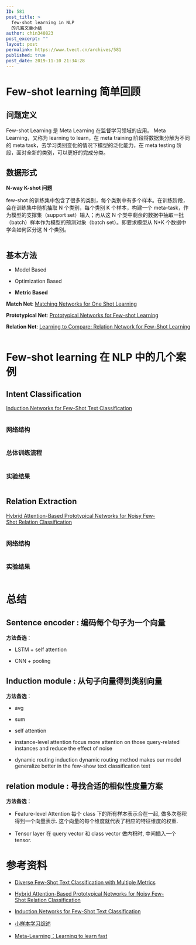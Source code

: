 ```yaml
---
ID: 581
post_title: >
  few-shot learning in NLP
  的几篇文章小结
author: chin340823
post_excerpt: ""
layout: post
permalink: https://www.tvect.cn/archives/581
published: true
post_date: 2019-11-10 21:34:28
---
```

<!--more-->

<h1>Few-shot learning 简单回顾</h1>

<h2>问题定义</h2>

Few-shot Learning 是 Meta Learning 在监督学习领域的应用。
Meta Learning，又称为 learning to learn，在 meta training 阶段将数据集分解为不同的 meta task，去学习类别变化的情况下模型的泛化能力，在 meta testing 阶段，面对全新的类别，可以更好的完成分类。

<h2>数据形式</h2>

<strong>N-way K-shot 问题</strong>

few-shot 的训练集中包含了很多的类别，每个类别中有多个样本。在训练阶段，会在训练集中随机抽取 N 个类别，每个类别 K 个样本，构建一个 meta-task，作为模型的支撑集（support set）输入；再从这 N 个类中剩余的数据中抽取一批（batch）样本作为模型的预测对象（batch set）。即要求模型从 N*K 个数据中学会如何区分这 N 个类别。

<img src="https://www.tvect.cn/wp-content/uploads/2019/11/meta-learning.jpg" alt="" />

<h2>基本方法</h2>

<ul>
<li>Model Based</p></li>
<li><p>Optimization Based</p></li>
<li><p><strong>Metric Based</strong></p></li>
</ul>

<p><strong>Match Net</strong>: <a href="https://arxiv.org/abs/1606.04080">Matching Networks for One Shot Learning</a>

<strong>Prototypical Net</strong>: <a href="https://arxiv.org/abs/1703.05175">Prototypical Networks for Few-shot Learning</a>

<strong>Relation Net</strong>: <a href="https://arxiv.org/abs/1711.06025">Learning to Compare: Relation Network for Few-Shot Learning</a>

<img src="https://www.tvect.cn/wp-content/uploads/2019/11/metric_methods-1024x497.jpg" alt="" />

<h1>Few-shot learning 在 NLP 中的几个案例</h1>

<h2>Intent Classification</h2>

<a href="https://arxiv.org/abs/1902.10482">Induction Networks for Few-Shot Text Classification</a>

<img src="https://www.tvect.cn/wp-content/uploads/2019/11/intent-classification-1024x460.jpg" alt="" />

<h3>网络结构</h3>

<img src="https://www.tvect.cn/wp-content/uploads/2019/11/intent-classification-components-1024x553.png" alt="" />

<h3>总体训练流程</h3>

<img src="https://www.tvect.cn/wp-content/uploads/2019/11/intent-classification-training.jpg" alt="" />

<h3>实验结果</h3>

<img src="https://www.tvect.cn/wp-content/uploads/2019/11/intent-classification-results-1024x239.png" alt="" />

<h2>Relation Extraction</h2>

<a href="http://nlp.csai.tsinghua.edu.cn/~lzy/publications/aaai2019_nre.pdf">Hybrid Attention-Based Prototypical Networks for Noisy Few-Shot Relation Classification</a>

<img src="https://www.tvect.cn/wp-content/uploads/2019/11/relation-extraction-1024x506.jpg" alt="" />

<h3>网络结构</h3>

<img src="https://www.tvect.cn/wp-content/uploads/2019/11/relation-extraction-components-1-1024x478.png" alt="" />

<h3>实验结果</h3>

<img src="https://www.tvect.cn/wp-content/uploads/2019/11/relation-extraction-results-1024x354.jpg" alt="" />

<h1>总结</h1>

<h2><strong>Sentence encoder</strong> : 编码每个句子为一个向量</h2>

<strong>方法备选</strong>：

<ul>
<li>LSTM + self attention</p></li>
<li><p>CNN + pooling</p></li>
</ul>

<h2><strong>Induction module</strong> : 从句子向量得到类别向量</h2>

<p><strong>方法备选</strong>：

<ul>
<li>avg</p></li>
<li><p>sum</p></li>
<li><p>self attention</p></li>
<li><p>instance-level attention
focus more attention on those query-related instances and reduce the effect of noise</p></li>
<li><p>dynamic routing induction
dynamic routing method makes our model generalize better
in the few-show text classification text</p></li>
</ul>

<h2><strong>relation module</strong> : 寻找合适的相似性度量方案</h2>

<p><strong>方法备选</strong>：

<ul>
<li><p>Feature-level Attention
每个 class 下的所有样本表示合在一起, 做多次卷积得到一个向量表示. 这个向量的每个维度就代表了相应的特征维度的权重.</p></li>
<li><p>Tensor layer
在 query vector 和 class vector 做内积时, 中间插入一个 tensor.</p></li>
</ul>

<h1>参考资料</h1>

<ul>
<li><p><a href="https://arxiv.org/abs/1805.07513">Diverse Few-Shot Text Classification with Multiple Metrics</a></p></li>
<li><p><a href="http://nlp.csai.tsinghua.edu.cn/~lzy/publications/aaai2019_nre.pdf">Hybrid Attention-Based Prototypical Networks for Noisy Few-Shot Relation Classification</a></p></li>
<li><p><a href="https://arxiv.org/abs/1902.10482">Induction Networks for Few-Shot Text Classification</a></p></li>
<li><p><a href="https://mp.weixin.qq.com/s/-73CC3JqnM7wxEqIWCejWQ">小样本学习综述</a></p></li>
<li><p><a href="https://lilianweng.github.io/lil-log/2018/11/30/meta-learning.html">Meta-Learning：Learning to learn fast</a></p></li>
</ul>